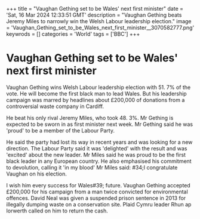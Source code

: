 +++
title = "Vaughan Gething set to be Wales' next first minister"
date = 'Sat, 16 Mar 2024 12:33:51 GMT'
description = "Vaughan Gething beats Jeremy Miles to narrowly win the Welsh Labour leadership election."
image = 'Vaughan_Gething_set_to_be_Wales_next_first_minister__3070582777.png'
keywrods =  []
categories = 'World'
tags = ['BBC']
+++

# Vaughan Gething set to be Wales' next first minister

Vaughan Gething wins Welsh Labour leadership election with 51.
7% of the vote.
He will become the first black man to lead Wales.
But his leadership campaign was marred by headlines about £200,000 of donations from a controversial waste company in Cardiff.

He beat his only rival Jeremy Miles, who took 48.
3%.
Mr Gething is expected to be sworn in as first minister next week.
Mr Gething said he was 'proud' to be a member of the Labour Party.

He said the party had lost its way in recent years and was looking for a new direction.
The Labour Party said it was 'delighted' with the result and was 'excited' about the new leader.
Mr Miles said he was proud to be the first black leader in any European country.
He also emphasised his commitment to devolution, calling it 'in my blood' Mr Miles said: <bb>#34;I congratulate Vaughan on his election.

I wish him every success for Wales<bb>#39; future.
Vaughan Gething accepted £200,000 for his campaign from a man twice convicted for environmental offences.
David Neal was given a suspended prison sentence in 2013 for illegally dumping waste on a conservation site.
Plaid Cymru leader Rhun ap Iorwerth called on him to return the cash.



